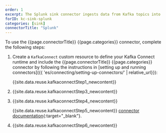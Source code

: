```yaml
---
order: 1
excerpt: The Splunk sink connector ingests data from Kafka topics into Splunk via the Splunk HTTP Event Collector (HEC) while supporting in-flight data transformation and enrichment.
forID: kc-sink-splunk
categories: [sink]
connectorTitle: "Splunk"
---
```


To use the {{page.connectorTitle}} {{page.categories}} connector, complete the following steps:

1. Create a `KafkaConnect` custom resource to define your Kafka Connect runtime and include the {{page.connectorTitle}} {{page.categories}} connector by following the instructions in [setting up and running connectors]({{ 'es/connecting/setting-up-connectors/' | relative_url}}):

   {{site.data.reuse.kafkaconnectStep1_newcontent}}

2. {{site.data.reuse.kafkaconnectStep3_newcontent}}  

3. {{site.data.reuse.kafkaconnectStep4_newcontent}}
   
   {{site.data.reuse.kafkaconnectStep5_newcontent}} [connector documentation](https://github.com/splunk/kafka-connect-splunk?tab=readme-ov-file#parameters){:target="_blank"}.
    
        
4. {{site.data.reuse.kafkaconnectStep6_newcontent}}
